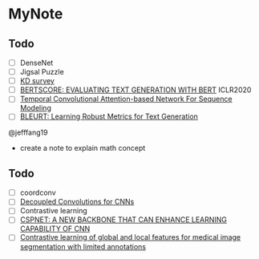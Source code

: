 # MyNote

## Todo
- [ ] DenseNet
- [ ] Jigsal Puzzle
- [ ] [KD survey](https://arxiv.org/pdf/2006.05525.pdf)
- [ ] [BERTSCORE: EVALUATING TEXT GENERATION WITH BERT](https://arxiv.org/pdf/1904.09675.pdf) ICLR2020
- [ ] [Temporal Convolutional Attention-based Network For Sequence Modeling](https://arxiv.org/abs/2002.12530)
- [ ] [BLEURT: Learning Robust Metrics for Text Generation](https://arxiv.org/pdf/2004.04696.pdf)

@jefffang19
- create a note to explain math concept
## Todo
- [ ] coordconv
- [ ] [Decoupled Convolutions for CNNs](https://aaai.org/ocs/index.php/AAAI/AAAI18/paper/download/16349/16736)
- [ ] Contrastive learning
- [ ] [CSPNET: A NEW BACKBONE THAT CAN ENHANCE LEARNING CAPABILITY OF CNN](https://arxiv.org/pdf/1911.11929.pdf)
- [ ] [Contrastive learning of global and local features for medical image segmentation with limited annotations](https://arxiv.org/pdf/2006.10511.pdf)
